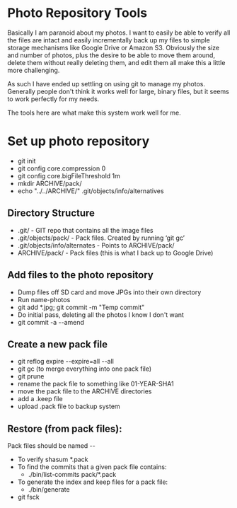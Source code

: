 # Photo Repository Tools

Basically I am paranoid about my photos. I want to easily be able to verify all
the files are intact and easily incrementally back up my files to simple
storage mechanisms like Google Drive or Amazon S3. Obviously the size and
number of photos, plus the desire to be able to move them around, delete them
without really deleting them, and edit them all make this a little more
challenging.

As such I have ended up settling on using git to manage my photos. Generally
people don't think it works well for large, binary files, but it seems to work
perfectly for my needs.

The tools here are what make this system work well for me.


# Set up photo repository

- git init
- git config core.compression 0
- git config core.bigFileThreshold 1m
- mkdir ARCHIVE/pack/
- echo "../../ARCHIVE/" .git/objects/info/alternatives


## Directory Structure

- .git/ - GIT repo that contains all the image files
- .git/objects/pack/ - Pack files. Created by running ‘git gc’
- .git/objects/info/alternates - Points to ARCHIVE/pack/
- ARCHIVE/pack/ - Pack files (this is what I back up to Google Drive)


## Add files to the photo repository

- Dump files off SD card and move JPGs into their own directory
- Run name-photos
- git add *.jpg; git commit -m "Temp commit"
- Do initial pass, deleting all the photos I know I don't want
- git commit -a --amend


## Create a new pack file

- git reflog expire --expire=all --all
- git gc (to merge everything into one pack file)
- git prune
- rename the pack file to something like 01-YEAR-SHA1
- move the pack file to the ARCHIVE directories
- add a .keep file
- upload .pack file to backup system


## Restore (from pack files):

Pack files should be named <COUNT>-<YEAR>-<SHA1>

- To verify shasum *.pack
- To find the commits that a given pack file contains:
  - ./bin/list-commits pack/*.pack
- To generate the index and keep files for a pack file:
  - ./bin/generate
- git fsck

